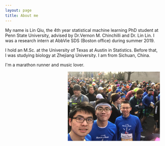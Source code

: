 ```yaml
---
layout: page
title: About me
---
```


My name is Lin Qiu, the 4th year statistical machine learning PhD student at Penn State University, advised by Dr.Vernon M. Chinchilli and Dr. Lin Lin. I was a research intern at AbbVie SDS (Boston office) during summer 2019. 

I hold an M.Sc. at the University of Texas at Austin in Statistics. Before that, I was studying biology at Zhejiang University. I am from Sichuan, China.

I'm a marathon runner and music lover. 

<img align="right" src="/image/m.jpg" alt="" width="300">



